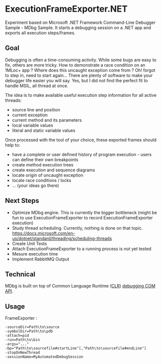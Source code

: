 # ExecutionFrameExporter.NET

Experiment based on Microsoft .NET Framework Command-Line Debugger Sample - MDbg Sample. It starts a debugging session on a .NET app and exports all execution steps/frames.

## Goal

Debugging is often a time-consuming activity. While some bugs are easy to fix, others are more tricky. How to demonstrate a race condition on an 1MLoc+ app ? Where does this uncaught exception come from ? Oh! forgot to step in, need to start again...
There are plenty of software to make your debugger life easier you will say. Yes, but I did not find the perfect fit to handle MSIL, all thread at once.  

The idea is to make available useful execution step information for all active threads:
* source line and position
* current exception
* current method and its parameters
* local variable values
* literal and static variable values

Once processed with the tool of your choice, these exported frames should help to:
* have a complete or user defined history of program execution - users can define their own breakpoints
* create method execution trees
* create execution and sequence diagrams
* locate origin of uncaught exception
* locate race conditions / locks
* ... (your ideas go there)

## Next Steps

* Optimize MDbg engine. This is currently the bigger bottleneck (might be fun to use ExecutionFrameExporter to record ExecutionFrameExporter execution)
* Study thread scheduling. Currently, nothing is done on that topic. https://docs.microsoft.com/en-us/dotnet/standard/threading/scheduling-threads 
* Create Unit Tests
* Attach ExecutionFrameExporter to a running process is not yet tested
* Mesure execution time
* Implement RabbitMQ Output

## Technical

MDbg is built on top of Common Language Runtime ([CLR](https://docs.microsoft.com/en-us/dotnet/standard/clr)) [debugging COM API](https://www.microsoftpressstore.com/articles/article.aspx?p=2201303&seqNum=3).

## Usage

FrameExporter :

    -sourceDir=Path\to\source
    -symbolDir=Path\to\pdb
    -attach=pid
    -run=Path\to\bin
    -args="..."
    -bp="Path\to\sourcefile#startLine"[,"Path\to\sourcefile#endLine"]
    -stopOnNewThread
    -sessionName=MyAutomatedDebugSession
